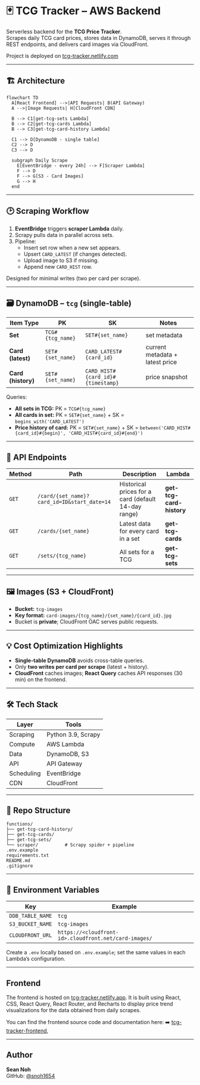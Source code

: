 # 🃏 TCG Tracker – AWS Backend

Serverless backend for the **TCG Price Tracker**.  
Scrapes daily TCG card prices, stores data in DynamoDB, serves it through REST endpoints, and delivers card images via CloudFront.

Project is deployed on [tcg-tracker.netlify.com](https://tcg-tracker.netlify.app/)

---

## 🏗 Architecture

```mermaid
flowchart TD
  A[React Frontend] -->|API Requests| B(API Gateway)
  A -->|Image Requests| H[CloudFront CDN]

  B --> C1[get-tcg-sets Lambda]
  B --> C2[get-tcg-cards Lambda]
  B --> C3[get-tcg-card-history Lambda]

  C1 --> D[DynamoDB - single table]
  C2 --> D
  C3 --> D

  subgraph Daily Scrape
    E[EventBridge - every 24h] --> F[Scraper Lambda]
    F --> D
    F --> G[S3 - Card Images]
    G --> H
  end
```

---

## 🕑 Scraping Workflow

1. **EventBridge** triggers **scraper Lambda** daily.
2. Scrapy pulls data in parallel across sets.
3. Pipeline:
   - Insert set row when a new set appears.
   - Upsert `CARD_LATEST` (if changes detected).
   - Upload image to S3 if missing.
   - Append new `CARD_HIST` row.

Designed for minimal writes (two per card per scrape).

---

## 🗃️ DynamoDB – `tcg` (single-table)

| Item Type          | PK               | SK                                | Notes                           |
| ------------------ | ---------------- | --------------------------------- | ------------------------------- |
| **Set**            | `TCG#{tcg_name}` | `SET#{set_name}`                  | set metadata                    |
| **Card (latest)**  | `SET#{set_name}` | `CARD_LATEST#{card_id}`           | current metadata + latest price |
| **Card (history)** | `SET#{set_name}` | `CARD_HIST#{card_id}#{timestamp}` | price snapshot                  |

Queries:

- **All sets in TCG:** PK = `TCG#{tcg_name}`
- **All cards in set:** PK = `SET#{set_name}` + SK = `begins_with('CARD_LATEST')`
- **Price history of card:** PK = `SET#{set_name}` + SK = `between('CARD_HIST#{card_id}#{begin}', 'CARD_HIST#{card_id}#{end}')`

---

## 🔌 API Endpoints

| Method | Path                                        | Description                                         | Lambda                   |
| ------ | ------------------------------------------- | --------------------------------------------------- | ------------------------ |
| `GET`  | `/card/{set_name}?card_id=ID&start_date=14` | Historical prices for a card (default 14-day range) | **get-tcg-card-history** |
| `GET`  | `/cards/{set_name}`                         | Latest data for every card in a set                 | **get-tcg-cards**        |
| `GET`  | `/sets/{tcg_name}`                          | All sets for a TCG                                  | **get-tcg-sets**         |

---

## 🖼️ Images (S3 + CloudFront)

- **Bucket:** `tcg-images`
- **Key format:** `card-images/{tcg_name}/{set_name}/{card_id}.jpg`
- Bucket is **private**; CloudFront OAC serves public requests.

---

## 💡 Cost Optimization Highlights

- **Single-table DynamoDB** avoids cross-table queries.
- Only **two writes per card per scrape** (latest + history).
- **CloudFront** caches images; **React Query** caches API responses (30 min) on the frontend.

---

## 🛠 Tech Stack

| Layer      | Tools              |
| ---------- | ------------------ |
| Scraping   | Python 3.9, Scrapy |
| Compute    | AWS Lambda         |
| Data       | DynamoDB, S3       |
| API        | API Gateway        |
| Scheduling | EventBridge        |
| CDN        | CloudFront         |

---

## 📁 Repo Structure

```
functions/
├── get-tcg-card-history/
├── get-tcg-cards/
├── get-tcg-sets/
└── scraper/          # Scrapy spider + pipeline
.env.example
requirements.txt
README.md
.gitignore
```

---

## 🔧 Environment Variables

| Key              | Example                                               |
| ---------------- | ----------------------------------------------------- |
| `DDB_TABLE_NAME` | `tcg`                                                 |
| `S3_BUCKET_NAME` | `tcg-images`                                          |
| `CLOUDFRONT_URL` | `https://<cloudfront-id>.cloudfront.net/card-images/` |

Create a `.env` locally based on `.env.example`; set the same values in each Lambda’s configuration.

---

## Frontend

The frontend is hosted on [tcg-tracker.netlify.app](https://tcg-tracker.netlify.app/). It is built using React, CSS, React Query, React Router, and Recharts to display price trend visualizations for the data obtained from daily scrapes. 

You can find the frontend source code and documentation here:
➡️ [tcg-tracker-frontend](https://github.com/snoh1654/tcg-tracker-frontend),

---

## Author

**Sean Noh**  
GitHub: [@snoh1654](https://github.com/snoh1654)
